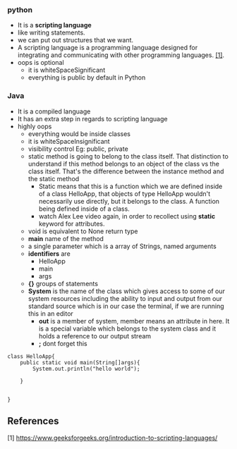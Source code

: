 ### python 
- It is a **scripting language**
- like writing statements.
- we can put out structures that we want.
- A scripting language is a programming language designed for integrating and communicating with other programming languages. [[1]](#1).
- oops is optional
    - it is whiteSpaceSignificant
    - everything is public by default in Python

### Java
- It is a compiled language
- It has an extra step in regards to scripting language
- highly oops
    - everything would be inside classes
    - it is whiteSpaceInsignificant
    - visibility control Eg: public, private
    - static method is going to belong to the class itself. That distinction to understand if this method belongs to an object of the class vs the class itself. That's the difference between the instance method and the static method
        - Static means that this is a function which we are defined inside of a class HelloApp, that objects of type HelloApp wouldn't necessarily use directly, but it belongs to the class. A function being defined inside of a class.
        - watch Alex Lee video again, in order to recollect using **static** keyword for attributes.
    - void is equivalent to None return type
    - **main** name of the method
    - a single parameter which is a array of Strings, named arguments
    - **identifiers** are 
        - HelloApp
        - main
        - args
    - **{}** groups of statements
    - **System** is the name of the class which gives access to some of our system resources including the ability to input and output from our standard source which is in our case the terminal, if we are running this in an editor
        - **out** is a member of system, member means an attribute in here. It is a special variable which belongs to the system class and it holds a reference to our output stream
        - **;** dont forget this
    


```
class HelloApp{
    public static void main(String[]args){
        System.out.println("hello world");

    }


}
```



## References
<a id="1">[1]</a>
https://www.geeksforgeeks.org/introduction-to-scripting-languages/
